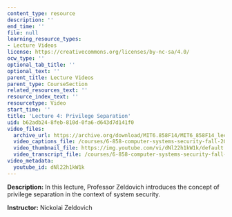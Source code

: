 ```yaml
---
content_type: resource
description: ''
end_time: ''
file: null
learning_resource_types:
- Lecture Videos
license: https://creativecommons.org/licenses/by-nc-sa/4.0/
ocw_type: ''
optional_tab_title: ''
optional_text: ''
parent_title: Lecture Videos
parent_type: CourseSection
related_resources_text: ''
resource_index_text: ''
resourcetype: Video
start_time: ''
title: 'Lecture 4: Privilege Separation'
uid: b62adb24-8feb-810d-0fa6-d643d7d141f0
video_files:
  archive_url: https://archive.org/download/MIT6.858F14/MIT6_858F14_lec04_300k.mp4
  video_captions_file: /courses/6-858-computer-systems-security-fall-2014/9d1ed318b66551bebed7c62e21193122_dNl22h1kW1k.vtt
  video_thumbnail_file: https://img.youtube.com/vi/dNl22h1kW1k/default.jpg
  video_transcript_file: /courses/6-858-computer-systems-security-fall-2014/f9e0aca2701d9a51f8fec579fcf4276b_dNl22h1kW1k.pdf
video_metadata:
  youtube_id: dNl22h1kW1k
---
```


**Description:** In this lecture, Professor Zeldovich introduces the concept of privilege separation in the context of system security.

**Instructor:** Nickolai Zeldovich

